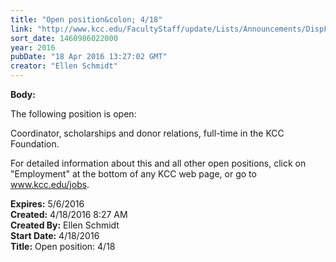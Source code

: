 ```yaml
---
title: "Open position&colon; 4/18"
link: "http://www.kcc.edu/FacultyStaff/update/Lists/Announcements/DispForm.aspx?ID=2205"
sort_date: 1460986022000
year: 2016
pubDate: "18 Apr 2016 13:27:02 GMT"
creator: "Ellen Schmidt"
---
```


<div><b>Body:</b> <div class="ExternalClass6EBC862A7F1548509ED3FD629D3B19D6"><p>​The following position is open: </p>
<p>Coordinator, scholarships and donor relations, full-time in the KCC Foundation. </p>
<p>For detailed information about this and all other open positions, click on &quot;Employment&quot; at the bottom of any KCC web page, or go to <a href="/jobs">www.kcc.edu/jobs</a>.<br /></p></div></div>
<div><b>Expires:</b> 5/6/2016</div>
<div><b>Created:</b> 4/18/2016 8:27 AM</div>
<div><b>Created By:</b> Ellen Schmidt</div>
<div><b>Start Date:</b> 4/18/2016</div>
<div><b>Title:</b> Open position: 4/18</div>
